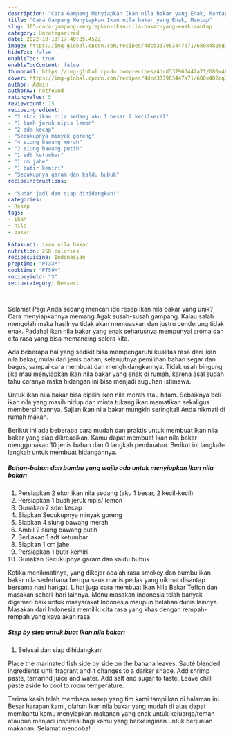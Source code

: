 ```yaml
---
description: "Cara Gampang Menyiapkan Ikan nila bakar yang Enak, Mantap"
title: "Cara Gampang Menyiapkan Ikan nila bakar yang Enak, Mantap"
slug: 305-cara-gampang-menyiapkan-ikan-nila-bakar-yang-enak-mantap
category: Uncategorized
date: 2022-10-13T17:40:05.452Z
image: https://img-global.cpcdn.com/recipes/4dcd337963447a71/680x482cq70/ikan-nila-bakar-foto-resep-utama.jpg
hideToc: false
enableToc: true
enableTocContent: false
thumbnail: https://img-global.cpcdn.com/recipes/4dcd337963447a71/680x482cq70/ikan-nila-bakar-foto-resep-utama.jpg
cover: https://img-global.cpcdn.com/recipes/4dcd337963447a71/680x482cq70/ikan-nila-bakar-foto-resep-utama.jpg
author: Admin
authorAv: notfound
ratingvalue: 5
reviewcount: 15
recipeingredient:
- "2 ekor ikan nila sedang aku 1 besar 2 kecilkecil"
- "1 buah jeruk nipis lemon"
- "2 sdm kecap"
- "Secukupnya minyak goreng"
- "4 siung bawang merah"
- "2 siung bawang putih"
- "1 sdt ketumbar"
- "1 cm jahe"
- "1 butir kemiri"
- "Secukupnya garam dan kaldu bubuk"
recipeinstructions:

- "Sudah jadi dan siap dihidangkan!"
categories:
- Resep
tags:
- ikan
- nila
- bakar

katakunci: ikan nila bakar 
nutrition: 258 calories
recipecuisine: Indonesian
preptime: "PT33M"
cooktime: "PT59M"
recipeyield: "3"
recipecategory: Dessert

---
```



Selamat Pagi Anda sedang mencari ide resep ikan nila bakar yang unik? Cara menyiapkannya memang Agak susah-susah gampang. Kalau salah mengolah maka hasilnya tidak akan memuaskan dan justru cenderung tidak enak. Padahal ikan nila bakar yang enak seharusnya mempunyai aroma dan cita rasa yang bisa memancing selera kita.


Ada beberapa hal yang sedikit bisa mempengaruhi kualitas rasa dari ikan nila bakar, mulai dari jenis bahan, selanjutnya pemilihan bahan segar dan bagus, sampai cara membuat dan menghidangkannya. Tidak usah bingung jika mau menyiapkan ikan nila bakar yang enak di rumah, karena asal sudah tahu caranya maka hidangan ini bisa menjadi suguhan istimewa.

Untuk ikan nila bakar bisa dipilih ikan nila merah atau hitam. Sebaiknya beli ikan nila yang masih hidup dan minta tukang ikan mematikan sekaligus membersihkannya. Sajian ikan nila bakar mungkin seringkali Anda nikmati di rumah makan.


Berikut ini ada beberapa cara mudah dan praktis untuk membuat ikan nila bakar yang siap dikreasikan. Kamu dapat membuat Ikan nila bakar menggunakan 10 jenis bahan dan 0 langkah pembuatan. Berikut ini langkah-langkah untuk membuat hidangannya.

<!--inarticleads1-->

##### Bahan-bahan dan bumbu yang wajib ada untuk menyiapkan Ikan nila bakar:

1. Persiapkan 2 ekor ikan nila sedang (aku 1 besar, 2 kecil-kecil)
1. Persiapkan 1 buah jeruk nipis/ lemon
1. Gunakan 2 sdm kecap
1. Siapkan Secukupnya minyak goreng
1. Siapkan 4 siung bawang merah
1. Ambil 2 siung bawang putih
1. Sediakan 1 sdt ketumbar
1. Siapkan 1 cm jahe
1. Persiapkan 1 butir kemiri
1. Gunakan Secukupnya garam dan kaldu bubuk


Ketika menikmatinya, yang dikejar adalah rasa smokey dan bumbu ikan bakar nila sederhana berupa saus manis pedas yang nikmat disantap bersama nasi hangat. Lihat juga cara membuat Ikan Nila Bakar Teflon dan masakan sehari-hari lainnya. Menu masakan Indonesia telah banyak digemari baik untuk masyarakat Indonesia maupun belahan dunia lainnya. Masakan dari Indonesia memiliki cita rasa yang khas dengan rempah-rempah yang kaya akan rasa. 

<!--inarticleads2-->

##### Step by step untuk buat Ikan nila bakar:


1. Selesai dan siap dihidangkan!

Place the marinated fish side by side on the banana leaves. Sauté blended ingredients until fragrant and it changes to a darker shade. Add shrimp paste, tamarind juice and water. Add salt and sugar to taste. Leave chilli paste aside to cool to room temperature. 

Terima kasih telah membaca resep yang tim kami tampilkan di halaman ini. Besar harapan kami, olahan Ikan nila bakar yang mudah di atas dapat membantu kamu menyiapkan makanan yang enak untuk keluarga/teman ataupun menjadi inspirasi bagi kamu yang berkeinginan untuk berjualan makanan. Selamat mencoba!
